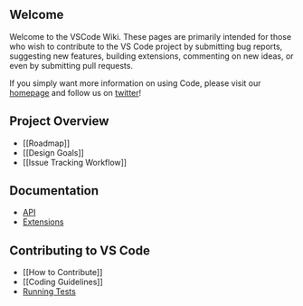 
## Welcome
Welcome to the VSCode Wiki. These pages are primarily intended for those who wish to contribute to the VS Code project by submitting bug reports, suggesting new features, building extensions, commenting on new ideas, or even by submitting pull requests.

If you simply want more information on using Code, please visit our [homepage](http://code.visualstudio.com) and follow us on [twitter](https://twitter.com/code)!

## Project Overview
* [[Roadmap]]
* [[Design Goals]]
* [[Issue Tracking Workflow]]

## Documentation
* [API](https://github.com/Microsoft/vscode-extensionbuilders/tree/master/docs/extensionAPI)
* [Extensions](https://github.com/Microsoft/vscode-extensionbuilders/tree/master/docs/extensions)

## Contributing to VS Code
* [[How to Contribute]]
* [[Coding Guidelines]]
* [Running Tests](https://github.com/Microsoft/vscode/blob/master/test/README.md)


